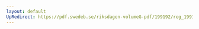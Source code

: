 ```yaml
---
layout: default
UpRedirect: https://pdf.swedeb.se/riksdagen-volumeG-pdf/199192/reg_199192/reg_199192_0075.pdf
---
```

